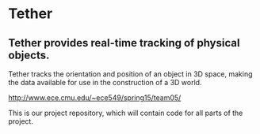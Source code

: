 # Tether

## Tether provides real-time tracking of physical objects.
Tether tracks the orientation and position of an object in 3D space, making the data available for use in the construction of a 3D world.

http://www.ece.cmu.edu/~ece549/spring15/team05/

This is our project repository, which will contain code for all parts of the project.
